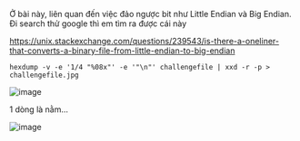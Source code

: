 Ở bài này, liên quan đến việc đảo ngược bit như Little Endian và Big Endian. Đi search thử google thì em tìm ra được cái này

https://unix.stackexchange.com/questions/239543/is-there-a-oneliner-that-converts-a-binary-file-from-little-endian-to-big-endian

``` hexdump -v -e '1/4 "%08x"' -e '"\n"' challengefile | xxd -r -p > challengefile.jpg ```

![image](https://github.com/anhshidou/picoCTF2024/assets/120787381/6a1c24a6-13ef-432c-8df6-834326332253)

1 dòng là nằm...

![image](https://github.com/anhshidou/picoCTF2024/assets/120787381/e13d815f-388a-4097-8174-d9eae5c1653e)

